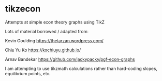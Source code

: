 # tikzecon
Attempts at simple econ theory graphs using TikZ

Lots of material borrowed / adapted from:

Kevin Goulding https://thetarzan.wordpress.com/

Chiu Yu Ko https://kochiuyu.github.io/

Arnav Bandekar https://github.com/jackypacky/pgf-econ-graphs

I am attempting to use tikzmath calculations rather than hard-coding slopes, equilibrium points, etc.

